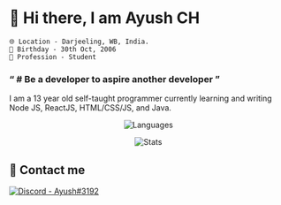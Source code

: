 # 👋 Hi there, I am Ayush CH

	🌐 Location - Darjeeling, WB, India.
	🎂 Birthday - 30th Oct, 2006
	👤 Profession - Student
	
### &ldquo; # Be a developer to aspire another developer &rdquo;

I am a 13 year old self-taught programmer currently learning and writing Node JS, ReactJS, HTML/CSS/JS, and Java.
<div align="center">
	
![Languages](https://github-readme-stats.vercel.app/api/top-langs/?username=itsayushch&theme=calm&layout=compact)

![Stats](https://github-readme-stats.vercel.app/api?username=itsayushch&theme=calm&layout=compact&count_private=true)
</div>

## 📧 Contact me
<a href='https://discord.gg/sY57ftY'>
	<img src="https://img.shields.io/badge/Discord-Ayush%233192-B1A7F0?style=for-the-badge&logo=discord&link=https://discord.gg/sY57ftY" alt='Discord - Ayush#3192'>
</a>




